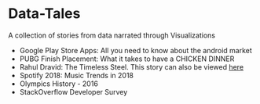 # Data-Tales
A collection of stories from data narrated through Visualizations

* Google Play Store Apps: All you need to know about the android market
* PUBG Finish Placement: What it takes to have a CHICKEN DINNER
* Rahul Dravid: The Timeless Steel. This story can also be viewed [here](http://timeless-steel.surge.sh)
* Spotify 2018: Music Trends in 2018
* Olympics History - 2016
* StackOverflow Developer Survey
